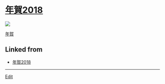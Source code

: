 # [年賀2018](年賀2018)

![](https://i.gyazo.com/d74dcfdddee93b27ca84489a54dbf736.png)

[年賀](年賀) 


## Linked from

* [年賀2018](年賀2018.md)


----
[Edit](https://github.com/vitroid/vitroid.github.io/edit/master/MD/年賀2018.md)

